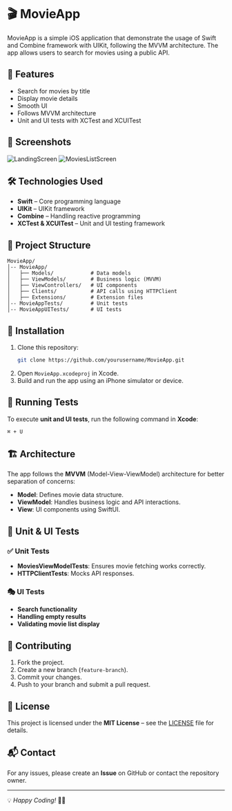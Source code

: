 # 🎬 MovieApp

MovieApp is a simple iOS application that demonstrate the usage of Swift and Combine framework with UIKit, following the MVVM architecture. The app allows users to search for movies using a public API.

## 🚀 Features

- Search for movies by title
- Display movie details
- Smooth UI
- Follows MVVM architecture
- Unit and UI tests with XCTest and XCUITest

## 📱 Screenshots

![LandingScreen](https://github.com/user-attachments/assets/1a3f5a43-a301-49a2-b340-505049c8b822)
![MoviesListScreen](https://github.com/user-attachments/assets/fbc3c39d-2d61-4ea0-9acd-54570ff46182)

## 🛠 Technologies Used

- **Swift** – Core programming language
- **UIKit** – UIKit framework
- **Combine** – Handling reactive programming
- **XCTest & XCUITest** – Unit and UI testing framework

## 📂 Project Structure

```plaintext
MovieApp/
│-- MovieApp/
│   ├── Models/            # Data models
│   ├── ViewModels/        # Business logic (MVVM)
│   ├── ViewControllers/   # UI components
│   ├── Clients/           # API calls using HTTPClient
│   ├── Extensions/        # Extension files
│-- MovieAppTests/         # Unit tests
│-- MovieAppUITests/       # UI tests
```

## 🔧 Installation

1. Clone this repository:
   ```bash
   git clone https://github.com/yourusername/MovieApp.git
   ```
2. Open `MovieApp.xcodeproj` in Xcode.
3. Build and run the app using an iPhone simulator or device.

## 🧪 Running Tests

To execute **unit and UI tests**, run the following command in **Xcode**:

```bash
⌘ + U
```

## 🏗 Architecture

The app follows the **MVVM** (Model-View-ViewModel) architecture for better separation of concerns:

- **Model**: Defines movie data structure.
- **ViewModel**: Handles business logic and API interactions.
- **View**: UI components using SwiftUI.

## 📜 Unit & UI Tests

### ✅ Unit Tests

- **MoviesViewModelTests**: Ensures movie fetching works correctly.
- **HTTPClientTests**: Mocks API responses.

### 🎭 UI Tests

- **Search functionality**
- **Handling empty results**
- **Validating movie list display**

## 🤝 Contributing

1. Fork the project.
2. Create a new branch (`feature-branch`).
3. Commit your changes.
4. Push to your branch and submit a pull request.

## 📄 License

This project is licensed under the **MIT License** – see the [LICENSE](LICENSE) file for details.

## 📬 Contact

For any issues, please create an **Issue** on GitHub or contact the repository owner.

---

💡 *Happy Coding!* 🎥🍿

